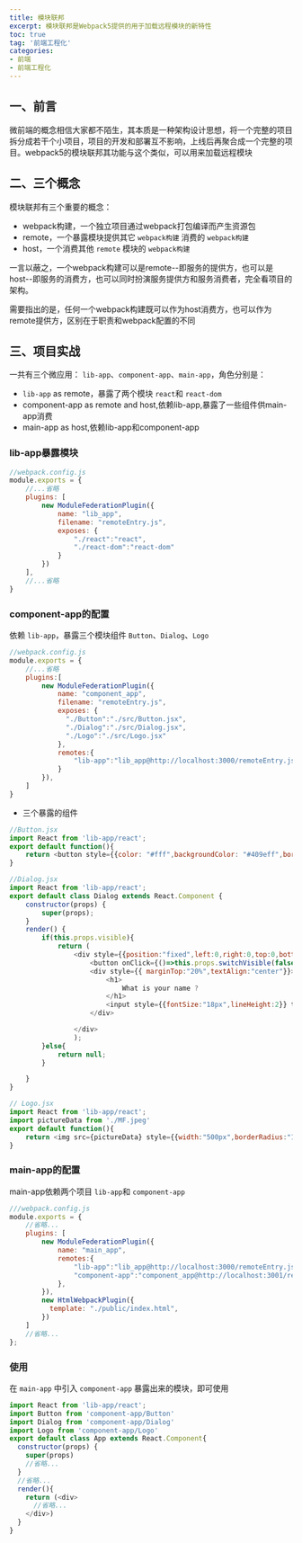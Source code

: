 ```yaml
---
title: 模块联邦
excerpt: 模块联邦是Webpack5提供的用于加载远程模块的新特性
toc: true
tag: '前端工程化'
categories:
- 前端
- 前端工程化
---
```


## 一、前言

微前端的概念相信大家都不陌生，其本质是一种架构设计思想，将一个完整的项目拆分成若干个小项目，项目的开发和部署互不影响，上线后再聚合成一个完整的项目。webpack5的模块联邦其功能与这个类似，可以用来加载远程模块

## 二、三个概念

模块联邦有三个重要的概念：

- webpack构建，一个独立项目通过webpack打包编译而产生资源包
- remote，一个暴露模块提供其它 `webpack构建` 消费的 `webpack构建`
- host，一个消费其他 `remote` 模块的 `webpack构建`

一言以蔽之，一个webpack构建可以是remote--即服务的提供方，也可以是host--即服务的消费方，也可以同时扮演服务提供方和服务消费者，完全看项目的架构。

需要指出的是，任何一个webpack构建既可以作为host消费方，也可以作为remote提供方，区别在于职责和webpack配置的不同

## 三、项目实战

一共有三个微应用： `lib-app`、`component-app`、`main-app`，角色分别是：

- `lib-app` as remote，暴露了两个模块 `react`和 `react-dom`
- component-app as remote and host,依赖lib-app,暴露了一些组件供main-app消费
- main-app as host,依赖lib-app和component-app

### lib-app暴露模块

```javascript
//webpack.config.js
module.exports = {
    //...省略
    plugins: [
        new ModuleFederationPlugin({
            name: "lib_app",
            filename: "remoteEntry.js",
            exposes: {
                "./react":"react",
                "./react-dom":"react-dom"
            }
        })
    ],
    //...省略
}
```

### component-app的配置

依赖 `lib-app`，暴露三个模块组件 `Button`、`Dialog`、`Logo`

```javascript
//webpack.config.js
module.exports = {
    //...省略
    plugins:[
        new ModuleFederationPlugin({
            name: "component_app",
            filename: "remoteEntry.js",
            exposes: {
              "./Button":"./src/Button.jsx",
              "./Dialog":"./src/Dialog.jsx",
              "./Logo":"./src/Logo.jsx"
            },
            remotes:{
                "lib-app":"lib_app@http://localhost:3000/remoteEntry.js"
            }
        }),
    ]
}
```

- 三个暴露的组件

```javascript
//Button.jsx
import React from 'lib-app/react';
export default function(){
    return <button style={{color: "#fff",backgroundColor: "#409eff",borderColor: "#409eff"}}>按钮组件</button>
}
```

```javascript
//Dialog.jsx
import React from 'lib-app/react';
export default class Dialog extends React.Component {
    constructor(props) {
        super(props);
    }
    render() {
        if(this.props.visible){
            return (
                <div style={{position:"fixed",left:0,right:0,top:0,bottom:0,backgroundColor:"rgba(0,0,0,.3)"}}>
                    <button onClick={()=>this.props.switchVisible(false)} style={{position:"absolute",top:"10px",right:"10px"}}>X</button>
                    <div style={{ marginTop:"20%",textAlign:"center"}}>
                        <h1>
                            What is your name ?
                        </h1>
                        <input style={{fontSize:"18px",lineHeight:2}} type="text" />
                    </div>

                </div>
                );
        }else{
            return null;
        }

    }
}
```

```javascript
// Logo.jsx
import React from 'lib-app/react';
import pictureData from './MF.jpeg'
export default function(){
    return <img src={pictureData} style={{width:"500px",borderRadius:"10px"}}/>
}
```

### main-app的配置

main-app依赖两个项目 `lib-app`和 `component-app`

```javascript
///webpack.config.js
module.exports = {
    //省略...
    plugins: [
        new ModuleFederationPlugin({
            name: "main_app",
            remotes:{
                "lib-app":"lib_app@http://localhost:3000/remoteEntry.js",
                "component-app":"component_app@http://localhost:3001/remoteEntry.js"
            },
        }),
        new HtmlWebpackPlugin({
          template: "./public/index.html",
        })
    ]
    //省略...
};
```

### 使用

在 `main-app` 中引入 `component-app` 暴露出来的模块，即可使用

```javascript
import React from 'lib-app/react';
import Button from 'component-app/Button'
import Dialog from 'component-app/Dialog'
import Logo from 'component-app/Logo'
export default class App extends React.Component{
  constructor(props) {
    super(props)
    //省略...
  }
  //省略...
  render(){
    return (<div>
      //省略...
    </div>)
  }
}
```
